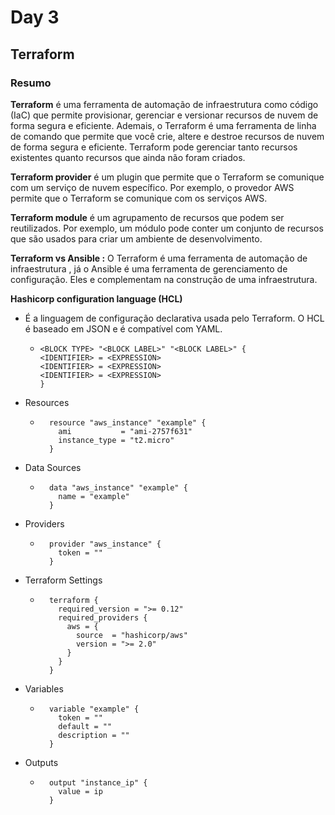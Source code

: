 # Day 3

## Terraform

### Resumo

**Terraform** é uma ferramenta de automação de infraestrutura como código (IaC) que permite provisionar, gerenciar e versionar recursos de nuvem de forma segura e eficiente. Ademais, o Terraform é uma ferramenta de linha de comando que permite que você crie, altere e destroe recursos de nuvem de forma segura e eficiente. Terraform pode gerenciar tanto recursos existentes quanto recursos que ainda não foram criados.

**Terraform provider** é um plugin que permite que o Terraform se comunique com um serviço de nuvem específico. Por exemplo, o provedor AWS permite que o Terraform se comunique com os serviços AWS.

**Terraform module** é um agrupamento de recursos que podem ser reutilizados. Por exemplo, um módulo pode conter um conjunto de recursos que são usados para criar um ambiente de desenvolvimento.

**Terraform vs Ansible :** O Terraform é uma ferramenta de automação de infraestrutura , já o Ansible é uma ferramenta de gerenciamento de configuração. Eles e complementam na construção de uma infraestrutura.

**Hashicorp configuration language (HCL)**

- É a linguagem de configuração declarativa usada pelo Terraform. O HCL é baseado em JSON e é compatível com YAML.

  - ```
    <BLOCK TYPE> "<BLOCK LABEL>" "<BLOCK LABEL>" {
    <IDENTIFIER> = <EXPRESSION>
    <IDENTIFIER> = <EXPRESSION>
    <IDENTIFIER> = <EXPRESSION>
    }
    ```

- Resources

  - ```
      resource "aws_instance" "example" {
        ami           = "ami-2757f631"
        instance_type = "t2.micro"
      }
    ```

- Data Sources

  - ```
      data "aws_instance" "example" {
        name = "example"
      }
    ```

- Providers

  - ```
      provider "aws_instance" {
        token = ""
      }
    ```

- Terraform Settings

  - ```
      terraform {
        required_version = ">= 0.12"
        required_providers {
          aws = {
            source  = "hashicorp/aws"
            version = ">= 2.0"
          }
        }
      }
    ```

- Variables

  - ```
      variable "example" {
        token = ""
        default = ""
        description = ""
      }
    ```

- Outputs

  - ```
      output "instance_ip" {
        value = ip
      }
    ```
